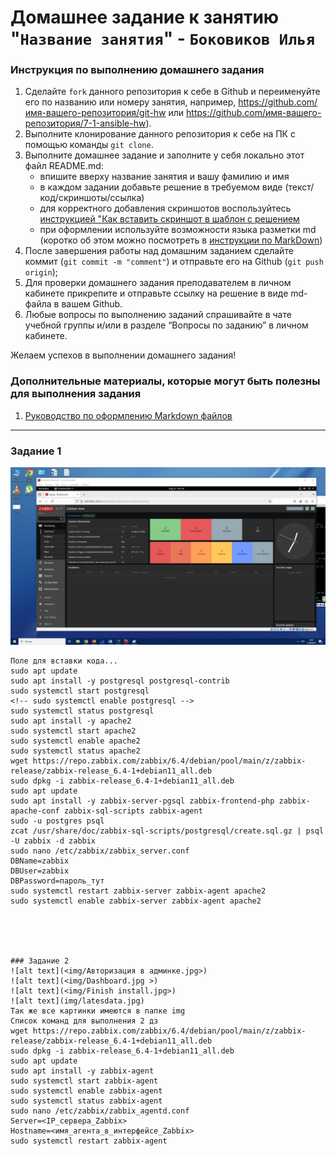 # Домашнее задание к занятию "`Название занятия`" - `Боковиков Илья`


### Инструкция по выполнению домашнего задания

   1. Сделайте `fork` данного репозитория к себе в Github и переименуйте его по названию или номеру занятия, например, https://github.com/имя-вашего-репозитория/git-hw или  https://github.com/имя-вашего-репозитория/7-1-ansible-hw).
   2. Выполните клонирование данного репозитория к себе на ПК с помощью команды `git clone`.
   3. Выполните домашнее задание и заполните у себя локально этот файл README.md:
      - впишите вверху название занятия и вашу фамилию и имя
      - в каждом задании добавьте решение в требуемом виде (текст/код/скриншоты/ссылка)
      - для корректного добавления скриншотов воспользуйтесь [инструкцией "Как вставить скриншот в шаблон с решением](https://github.com/netology-code/sys-pattern-homework/blob/main/screen-instruction.md)
      - при оформлении используйте возможности языка разметки md (коротко об этом можно посмотреть в [инструкции  по MarkDown](https://github.com/netology-code/sys-pattern-homework/blob/main/md-instruction.md))
   4. После завершения работы над домашним заданием сделайте коммит (`git commit -m "comment"`) и отправьте его на Github (`git push origin`);
   5. Для проверки домашнего задания преподавателем в личном кабинете прикрепите и отправьте ссылку на решение в виде md-файла в вашем Github.
   6. Любые вопросы по выполнению заданий спрашивайте в чате учебной группы и/или в разделе “Вопросы по заданию” в личном кабинете.
   
Желаем успехов в выполнении домашнего задания!
   
### Дополнительные материалы, которые могут быть полезны для выполнения задания

1. [Руководство по оформлению Markdown файлов](https://gist.github.com/Jekins/2bf2d0638163f1294637#Code)

---

### Задание 1

![alt text](<img/Авторизация в админке.jpg>)

```
Поле для вставки кода...
sudo apt update
sudo apt install -y postgresql postgresql-contrib
sudo systemctl start postgresql
<!-- sudo systemctl enable postgresql -->
sudo systemctl status postgresql
sudo apt install -y apache2
sudo systemctl start apache2
sudo systemctl enable apache2
sudo systemctl status apache2
wget https://repo.zabbix.com/zabbix/6.4/debian/pool/main/z/zabbix-release/zabbix-release_6.4-1+debian11_all.deb
sudo dpkg -i zabbix-release_6.4-1+debian11_all.deb
sudo apt update
sudo apt install -y zabbix-server-pgsql zabbix-frontend-php zabbix-apache-conf zabbix-sql-scripts zabbix-agent
sudo -u postgres psql
zcat /usr/share/doc/zabbix-sql-scripts/postgresql/create.sql.gz | psql -U zabbix -d zabbix
sudo nano /etc/zabbix/zabbix_server.conf
DBName=zabbix
DBUser=zabbix
DBPassword=пароль_тут
sudo systemctl restart zabbix-server zabbix-agent apache2
sudo systemctl enable zabbix-server zabbix-agent apache2





### Задание 2
![alt text](<img/Авторизация в админке.jpg>)
![alt text](<img/Dashboard.jpg >)
![alt text](<img/Finish install.jpg>)
![alt text](img/latesdata.jpg)
Так же все картинки имеются в папке img
Список команд для выполнения 2 дз 
wget https://repo.zabbix.com/zabbix/6.4/debian/pool/main/z/zabbix-release/zabbix-release_6.4-1+debian11_all.deb
sudo dpkg -i zabbix-release_6.4-1+debian11_all.deb
sudo apt update
sudo apt install -y zabbix-agent
sudo systemctl start zabbix-agent
sudo systemctl enable zabbix-agent
sudo systemctl status zabbix-agent
sudo nano /etc/zabbix/zabbix_agentd.conf
Server=<IP_сервера_Zabbix>
Hostname=<имя_агента_в_интерфейсе_Zabbix>
sudo systemctl restart zabbix-agent
